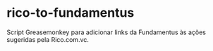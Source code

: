 # rico-to-fundamentus
Script Greasemonkey para adicionar links da Fundamentus às ações sugeridas pela Rico.com.vc.

